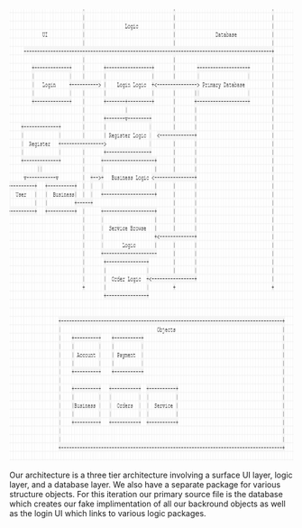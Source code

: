 <img src="architecture.PNG"  width="800" height="800">

Our architecture is a three tier architecture involving a surface UI layer, logic layer, and a database layer.  We also have a separate package for various structure objects.
For this iteration our primary source file is the database which creates our fake implimentation of all our backround objects as well as the login UI which links to various
logic packages.
